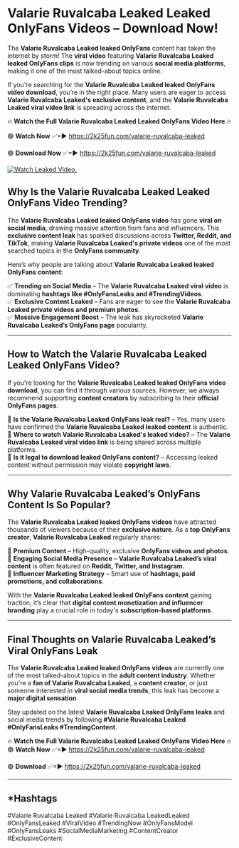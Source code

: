 # Valarie Ruvalcaba Leaked Leaked OnlyFans Videos – Download Now!

The **Valarie Ruvalcaba Leaked leaked OnlyFans** content has taken the internet by storm! The **viral video** featuring **Valarie Ruvalcaba Leaked leaked OnlyFans clips** is now trending on various **social media platforms**, making it one of the most talked-about topics online.  

If you're searching for the **Valarie Ruvalcaba Leaked leaked OnlyFans video download**, you’re in the right place. Many users are eager to access **Valarie Ruvalcaba Leaked's exclusive content**, and the **Valarie Ruvalcaba Leaked viral video link** is spreading across the internet.  

🔥 **Watch the Full Valarie Ruvalcaba Leaked Leaked OnlyFans Video Here** 🔥  

🟢 **Watch Now** ✅=► https://2k25fun.com/valarie-ruvalcaba-leaked

🟢 **Download Now** ✅=► https://2k25fun.com/valarie-ruvalcaba-leaked

[![Watch Leaked Video.](https://miro.medium.com/v2/resize:fit:828/format:webp/1*cilzJN44JGOrTw9NJCrNHA.gif "Watch Leaked Video")](https://2k25fun.com/valarie-ruvalcaba-leaked)

## **Why Is the Valarie Ruvalcaba Leaked Leaked OnlyFans Video Trending?**  

The **Valarie Ruvalcaba Leaked leaked OnlyFans video** has gone **viral on social media**, drawing massive attention from fans and influencers. This **exclusive content leak** has sparked discussions across **Twitter, Reddit, and TikTok**, making **Valarie Ruvalcaba Leaked's private videos** one of the most searched topics in the **OnlyFans community**.  

Here’s why people are talking about **Valarie Ruvalcaba Leaked leaked OnlyFans content**:  

✅ **Trending on Social Media** – The **Valarie Ruvalcaba Leaked viral video** is dominating **hashtags like #OnlyFansLeaks and #TrendingVideos**.  
✅ **Exclusive Content Leaked** – Fans are eager to see the **Valarie Ruvalcaba Leaked private videos and premium photos**.  
✅ **Massive Engagement Boost** – The leak has skyrocketed **Valarie Ruvalcaba Leaked’s OnlyFans page** popularity.  

---

## **How to Watch the Valarie Ruvalcaba Leaked Leaked OnlyFans Video?**  

If you're looking for the **Valarie Ruvalcaba Leaked leaked OnlyFans video download**, you can find it through various sources. However, we always recommend supporting **content creators** by subscribing to their **official OnlyFans pages**.  

🔹 **Is the Valarie Ruvalcaba Leaked OnlyFans leak real?** – Yes, many users have confirmed the **Valarie Ruvalcaba Leaked leaked content** is authentic.  
🔹 **Where to watch Valarie Ruvalcaba Leaked's leaked video?** – The **Valarie Ruvalcaba Leaked viral video link** is being shared across multiple platforms.  
🔹 **Is it legal to download leaked OnlyFans content?** – Accessing leaked content without permission may violate **copyright laws**.  

---

## **Why Valarie Ruvalcaba Leaked’s OnlyFans Content Is So Popular?**  

The **Valarie Ruvalcaba Leaked leaked OnlyFans videos** have attracted thousands of viewers because of their **exclusive nature**. As a **top OnlyFans creator**, **Valarie Ruvalcaba Leaked** regularly shares:  

📌 **Premium Content** – High-quality, exclusive **OnlyFans videos and photos**.  
📌 **Engaging Social Media Presence** – **Valarie Ruvalcaba Leaked’s viral content** is often featured on **Reddit, Twitter, and Instagram**.  
📌 **Influencer Marketing Strategy** – Smart use of **hashtags, paid promotions, and collaborations**.  

With the **Valarie Ruvalcaba Leaked leaked OnlyFans content** gaining traction, it’s clear that **digital content monetization and influencer branding** play a crucial role in today's **subscription-based platforms**.  

---

## **Final Thoughts on Valarie Ruvalcaba Leaked’s Viral OnlyFans Leak**  

The **Valarie Ruvalcaba Leaked leaked OnlyFans videos** are currently one of the most talked-about topics in the **adult content industry**. Whether you're a **fan of Valarie Ruvalcaba Leaked**, a **content creator**, or just someone interested in **viral social media trends**, this leak has become a **major digital sensation**.  

Stay updated on the latest **Valarie Ruvalcaba Leaked OnlyFans leaks** and social media trends by following **#Valarie Ruvalcaba Leaked #OnlyFansLeaks #TrendingContent**.  

🔥 **Watch the Full Valarie Ruvalcaba Leaked Leaked OnlyFans Video Here** 🔥  
🟢 **Watch Now** ✅=► https://2k25fun.com/valarie-ruvalcaba-leaked

🟢 **Download** ✅=► https://2k25fun.com/valarie-ruvalcaba-leaked

---

## *Hashtags
#Valarie Ruvalcaba Leaked #Valarie Ruvalcaba LeakedLeaked #OnlyFansLeaked #ViralVideo #TrendingNow #OnlyFansModel #OnlyFansLeaks #SocialMediaMarketing #ContentCreator #ExclusiveContent  